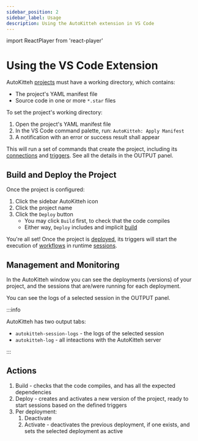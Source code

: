 ```yaml
---
sidebar_position: 2
sidebar_label: Usage
description: Using the AutoKitteh extension in VS Code
---
```


import ReactPlayer from 'react-player'

# Using the VS Code Extension

AutoKitteh [projects](/glossary/project) must have a working directory, which contains:

- The project's YAML manifest file
- Source code in one or more `*.star` files

To set the project's working directory:

1. Open the project's YAML manifest file
2. In the VS Code command palette, run: `AutoKitteh: Apply Manifest`
3. A notification with an error or success result shall appear

This will run a set of commands that create the project, including its
[connections](/glossary/connection) and [triggers](/glossary/trigger). See all
the details in the OUTPUT panel.

## Build and Deploy the Project

Once the project is configured:

1. Click the sidebar AutoKitteh icon
2. Click the project name
3. Click the `Deploy` button
   - You may click `Build` first, to check that the code compiles
   - Either way, `Deploy` includes and implicit [build](/glossary/build)

You're all set! Once the project is [deployed](/glossary/deployment), its
triggers will start the execution of [workflows](/glossary/workflow) in
runtime [sessions](/glossary/session).

<ReactPlayer playing controls url='/vscode_ext_run_project.mp4' />

## Management and Monitoring

In the AutoKitteh window you can see the deployments (versions) of your
project, and the sessions that are/were running for each deployment.

You can see the logs of a selected session in the OUTPUT panel.

:::info

AutoKitteh has two output tabs:

- `autokitteh-session-logs` - the logs of the selected session
- `autokitteh-log` - all inteactions with the AutoKitteh server

:::

## Actions

1. Build - checks that the code compiles, and has all the expected dependencies
2. Deploy - creates and activates a new version of the project, ready to start
   sessions based on the defined triggers
3. Per deployment:
   1. Deactivate
   2. Activate - deactivates the previous deployment, if one exists, and sets
      the selected deployment as active
